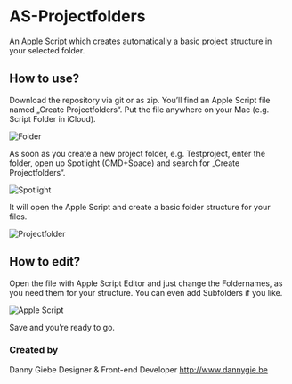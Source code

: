 # AS-Projectfolders
An Apple Script which creates automatically a basic project structure in your selected folder.

## How to use?

Download the repository via git or as zip. You’ll find an Apple Script file named „Create Projectfolders“. Put the file anywhere on your Mac (e.g. Script Folder in iCloud). 

![][image-1]

As soon as you create a new project folder, e.g. Testproject, enter the folder, open up Spotlight (CMD+Space) and search for „Create Projectfolders“. 

![][image-2]

It will open the Apple Script and create a basic folder structure for your files. 

![][image-3]

## How to edit?

Open the file with Apple Script Editor and just change the Foldernames, as you need them for your structure. You can even add Subfolders if you like. 

![][image-4]

Save and you’re ready to go. 

### Created by

Danny Giebe
Designer & Front-end Developer
http://www.dannygie.be

[image-1]:	http://dannygie.be/dropshare/Finder-oYLVi2EOX1/ "Folder"
[image-2]:	http://dannygie.be/dropshare/Spotlight-wUq7c3UFL2/ "Spotlight"
[image-3]:	http://dannygie.be/dropshare/Projectfolder-mF3c09v7sL/ "Projectfolder"
[image-4]:	http://dannygie.be/dropshare/Apple-Script-np0lHsLk8x/ "Apple Script"